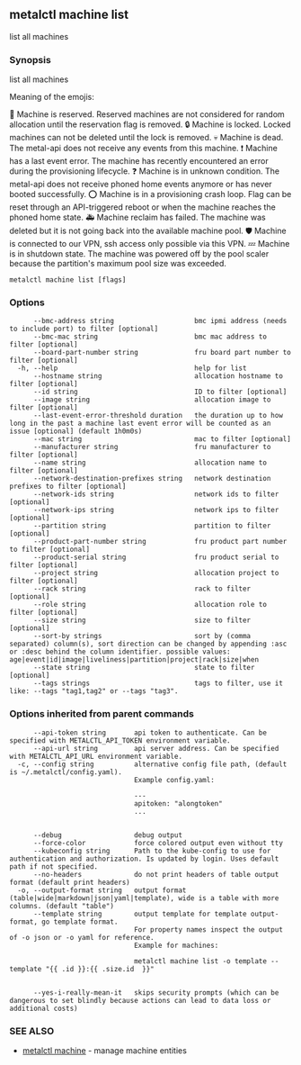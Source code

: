 ## metalctl machine list

list all machines

### Synopsis

list all machines

Meaning of the emojis:

🚧 Machine is reserved. Reserved machines are not considered for random allocation until the reservation flag is removed.
🔒 Machine is locked. Locked machines can not be deleted until the lock is removed.
💀 Machine is dead. The metal-api does not receive any events from this machine.
❗ Machine has a last event error. The machine has recently encountered an error during the provisioning lifecycle.
❓ Machine is in unknown condition. The metal-api does not receive phoned home events anymore or has never booted successfully.
⭕ Machine is in a provisioning crash loop. Flag can be reset through an API-triggered reboot or when the machine reaches the phoned home state.
🚑 Machine reclaim has failed. The machine was deleted but it is not going back into the available machine pool.
🛡 Machine is connected to our VPN, ssh access only possible via this VPN.
💤 Machine is in shutdown state. The machine was powered off by the pool scaler because the partition's maximum pool size was exceeded.

```
metalctl machine list [flags]
```

### Options

```
      --bmc-address string                    bmc ipmi address (needs to include port) to filter [optional]
      --bmc-mac string                        bmc mac address to filter [optional]
      --board-part-number string              fru board part number to filter [optional]
  -h, --help                                  help for list
      --hostname string                       allocation hostname to filter [optional]
      --id string                             ID to filter [optional]
      --image string                          allocation image to filter [optional]
      --last-event-error-threshold duration   the duration up to how long in the past a machine last event error will be counted as an issue [optional] (default 1h0m0s)
      --mac string                            mac to filter [optional]
      --manufacturer string                   fru manufacturer to filter [optional]
      --name string                           allocation name to filter [optional]
      --network-destination-prefixes string   network destination prefixes to filter [optional]
      --network-ids string                    network ids to filter [optional]
      --network-ips string                    network ips to filter [optional]
      --partition string                      partition to filter [optional]
      --product-part-number string            fru product part number to filter [optional]
      --product-serial string                 fru product serial to filter [optional]
      --project string                        allocation project to filter [optional]
      --rack string                           rack to filter [optional]
      --role string                           allocation role to filter [optional]
      --size string                           size to filter [optional]
      --sort-by strings                       sort by (comma separated) column(s), sort direction can be changed by appending :asc or :desc behind the column identifier. possible values: age|event|id|image|liveliness|partition|project|rack|size|when
      --state string                          state to filter [optional]
      --tags strings                          tags to filter, use it like: --tags "tag1,tag2" or --tags "tag3".
```

### Options inherited from parent commands

```
      --api-token string       api token to authenticate. Can be specified with METALCTL_API_TOKEN environment variable.
      --api-url string         api server address. Can be specified with METALCTL_API_URL environment variable.
  -c, --config string          alternative config file path, (default is ~/.metalctl/config.yaml).
                               Example config.yaml:

                               ---
                               apitoken: "alongtoken"
                               ...


      --debug                  debug output
      --force-color            force colored output even without tty
      --kubeconfig string      Path to the kube-config to use for authentication and authorization. Is updated by login. Uses default path if not specified.
      --no-headers             do not print headers of table output format (default print headers)
  -o, --output-format string   output format (table|wide|markdown|json|yaml|template), wide is a table with more columns. (default "table")
      --template string        output template for template output-format, go template format.
                               For property names inspect the output of -o json or -o yaml for reference.
                               Example for machines:

                               metalctl machine list -o template --template "{{ .id }}:{{ .size.id  }}"


      --yes-i-really-mean-it   skips security prompts (which can be dangerous to set blindly because actions can lead to data loss or additional costs)
```

### SEE ALSO

- [metalctl machine](metalctl_machine.md) - manage machine entities
